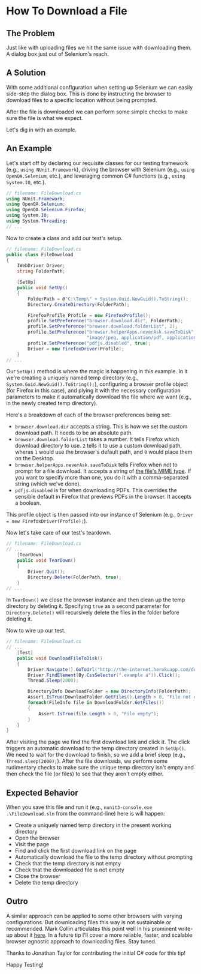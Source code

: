 # How To Download a File

## The Problem

Just like with uploading files we hit the same issue with downloading them. A dialog box just out of Selenium's reach.

## A Solution

With some additional configuration when setting up Selenium we can easily side-step the dialog box. This is done by instructing the browser to download files to a specific location without being prompted.

After the file is downloaded we can perform some simple checks to make sure the file is what we expect.

Let's dig in with an example.

## An Example

Let's start off by declaring our requisite classes for our testing framework (e.g., `using NUnit.Framework`), driving the browser with Selenium (e.g., `using OpenQA.Selenium`, etc.), and leveraging common C# functions (e.g., `using System.IO`, etc.).

```csharp
// filename: FileDownload.cs
using NUnit.Framework;
using OpenQA.Selenium;
using OpenQA.Selenium.Firefox;
using System.IO;
using System.Threading;
// ...
```

Now to create a class and add our test's setup.

```csharp
// filename: FileDownload.cs
public class FileDownload
{
    IWebDriver Driver;
    string FolderPath;

    [SetUp]
    public void SetUp()
    {
        FolderPath = @"C:\Temp\" + System.Guid.NewGuid().ToString();
        Directory.CreateDirectory(FolderPath);

        FirefoxProfile Profile = new FirefoxProfile();
        profile.SetPreference("browser.download.dir", FolderPath);
        profile.SetPreference("browser.download.folderList", 2);
        profile.SetPreference("browser.helperApps.neverAsk.saveToDisk",
                              "image/jpeg, application/pdf, application/octet-stream");
        profile.SetPreference("pdfjs.disabled", true);
        Driver = new FirefoxDriver(Profile);
    }
// ...
```

Our `SetUp()` method is where the magic is happening in this example. In it we're creating a uniquely named temp directory (e.g., `System.Guid.NewGuid().ToString();`), configuring a browser profile object (for Firefox in this case), and plying it with the necessary configuration parameters to make it automatically download the file where we want (e.g., in the newly created temp directory).

Here's a breakdown of each of the browser preferences being set:

+ `browser.download.dir` accepts a string. This is how we set the custom download path. It needs to be an absolute path.
+ `browser.download.folderList` takes a number. It tells Firefox which download directory to use. `2` tells it to use a custom download path, wheras `1` would use the browser's default path, and `0` would place them on the Desktop.
+ `browser.helperApps.neverAsk.saveToDisk` tells Firefox when not to prompt for a file download. It accepts a string of [the file's MIME type](http://en.wikipedia.org/wiki/Internet_media_type). If you want to specify more than one, you do it with a comma-separated string (which we've done).
+ `pdfjs.disabled` is for when downloading PDFs. This overrides the sensible default in Firefox that previews PDFs in the browser. It accepts a boolean.

This profile object is then passed into our instance of Selenium (e.g., `Driver = new FirefoxDriver(Profile);`).

Now let's take care of our test's teardown.

```csharp
// filename: FileDownload.cs
// ...
    [TearDown]
    public void TearDown()
    {
        Driver.Quit();
        Directory.Delete(FolderPath, true);
    }
// ...
```

In `TearDown()` we close the browser instance and then clean up the temp directory by deleting it. Specifying `true` as a second parameter for `Directory.Delete()` will recursively delete the files in the folder before deleting it.

Now to wire up our test.

```csharp
// filename: FileDownload.cs
// ...
    [Test]
    public void DownloadFileToDisk()
    {
        Driver.Navigate().GoToUrl("http://the-internet.herokuapp.com/download");
        Driver.FindElement(By.CssSelector(".example a")).Click();
        Thread.Sleep(2000);

        DirectoryInfo DownloadFolder = new DirectoryInfo(FolderPath);
        Assert.IsTrue(DownloadFolder.GetFiles().Length > 0, "File not downloaded");
        foreach(FileInfo file in DownloadFolder.GetFiles())
        {
            Assert.IsTrue(file.Length > 0, "File empty");
        }
    }
}
```

After visiting the page we find the first download link and click it. The click triggers an automatic download to the temp directory created in `SetUp()`. We need to wait for the download to finish, so we add a brief sleep (e.g., `Thread.sleep(2000);`). After the file downloads, we perform some rudimentary checks to make sure the unique temp directory isn't empty and then check the file (or files) to see that they aren't empty either.

## Expected Behavior

When you save this file and run it (e.g., `nunit3-console.exe .\FileDownload.sln` from the command-line) here is will happen:

+ Create a uniquely named temp directory in the present working directory
+ Open the browser
+ Visit the page
+ Find and click the first download link on the page
+ Automatically download the file to the temp directory without prompting
+ Check that the temp directory is not empty
+ Check that the downloaded file is not empty
+ Close the browser
+ Delete the temp directory

## Outro

A similar approach can be applied to some other browsers with varying configurations. But downloading files this way is not sustainable or recommended. Mark Collin articulates this point well in his prominent write-up about it [here](http://ardesco.lazerycode.com/index.php/2012/07/how-to-download-files-with-selenium-and-why-you-shouldnt/). In a future tip I'll cover a more reliable, faster, and scalable browser agnostic approach to downloading files. Stay tuned.

Thanks to Jonathan Taylor for contributing the initial C# code for this tip!

Happy Testing!
